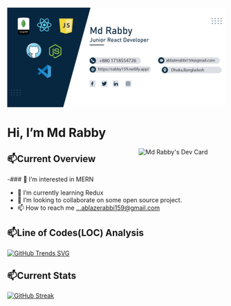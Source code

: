 
![The San Juan Mountains are beautiful!](gitHubBanner.jpg "San Juan Mountains")

# Hi, I’m Md Rabby
<a href="https://app.daily.dev/rabbi159"><img align='right' src="https://api.daily.dev/devcards/28b0b921ec5e4a15bbbee6a22f1f89fe.png?r=bg1" width="200" alt="Md Rabby's Dev Card"/></a>
## 📫Current Overview
-### 👀 I’m interested in MERN
- 🌱 I’m currently learning Redux
- 💞️ I’m looking to collaborate on some open source project.
- 📫 How to reach me ...ablazerabbi159@gmail.com

## 📫Line of Codes(LOC) Analysis
[![GitHub Trends SVG](https://api.githubtrends.io/user/svg/rabby159/repos?time_range=one_year&theme=bright_lights)](https://githubtrends.io)

## 📫Current Stats
[![GitHub Streak](https://github-readme-streak-stats.herokuapp.com?user=rabby159&theme=blueberry-duo)](https://git.io/streak-stats)
